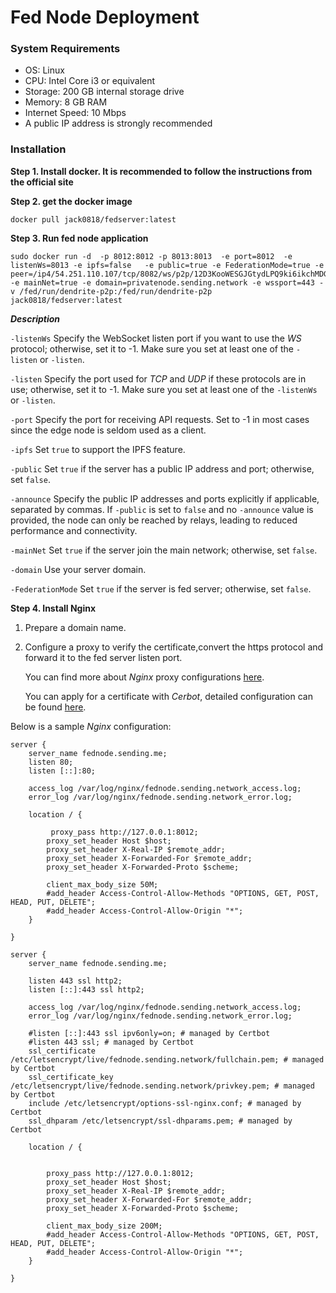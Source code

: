 
# Fed Node Deployment



### System Requirements

* OS: Linux
* CPU: Intel Core i3 or equivalent
* Storage: 200 GB internal storage drive
* Memory: 8 GB RAM
* Internet Speed: 10 Mbps
* A public IP address is strongly recommended



### Installation

**Step 1. Install docker. It is recommended to follow the instructions from the official site**

**Step 2. get the docker image**

```
docker pull jack0818/fedserver:latest
```

**Step 3. Run fed node application**


```shell
sudo docker run -d  -p 8012:8012 -p 8013:8013  -e port=8012  -e listenWs=8013 -e ipfs=false   -e public=true -e FederationMode=true -e peer=/ip4/54.251.110.107/tcp/8082/ws/p2p/12D3KooWESGJGtydLPQ9ki6ikchMDGBrCyGHSKjhTAqiWGRhjbzG,/ip4/44.195.250.124/tcp/8082/ws/p2p/12D3KooWAC2FgzLwi6b2zyRkE6aCPY7f6H2Cn5RLYbkDsLuTcp2d  -e mainNet=true -e domain=privatenode.sending.network -e wssport=443 -v /fed/run/dendrite-p2p:/fed/run/dendrite-p2p jack0818/fedserver:latest
```


_**Description**_

`-listenWs` Specify the WebSocket listen port if you want to use the _WS_ protocol; otherwise, set it to -1. Make sure you set at least one of the `-listen` or `-listen`.

`-listen` Specify the port used for _TCP_ and _UDP_ if these protocols are in use; otherwise, set it to -1. Make sure you set at least one of the `-listenWs` or `-listen`.

`-port` Specify the port for receiving API requests. Set to -1 in most cases since the edge node is seldom used as a client.

`-ipfs` Set `true` to support the IPFS feature.

`-public` Set `true` if the server has a public IP address and port; otherwise, set `false`.

`-announce` Specify the public IP addresses and ports explicitly if applicable, separated by commas. If `-public` is set to `false` and no `-announce` value is provided, the node can only be reached by relays, leading to reduced performance and connectivity.

`-mainNet` Set `true` if the server join the main network; otherwise, set `false`.

`-domain` Use your server domain.

`-FederationMode` Set `true` if the server is fed server; otherwise, set `false`.

**Step 4. Install Nginx**


1. Prepare a domain name.
2.  Configure a proxy to verify the certificate,convert the https protocol and forward it to the fed server listen port.

    You can find more about _Nginx_ proxy configurations [here](https://phoenixnap.com/kb/how-to-install-nginx-on-ubuntu-20-04).

    You can apply for a certificate with _Cerbot_, detailed configuration can be found [here](https://certbot.eff.org/instructions?ws=nginx\&os=ubuntufocal).

Below is a sample _Nginx_ configuration:

```nginx
server {
    server_name fednode.sending.me;
    listen 80;
    listen [::]:80;

    access_log /var/log/nginx/fednode.sending.network_access.log;
    error_log /var/log/nginx/fednode.sending.network_error.log;

    location / {
       
         proxy_pass http://127.0.0.1:8012;
        proxy_set_header Host $host;
        proxy_set_header X-Real-IP $remote_addr;
        proxy_set_header X-Forwarded-For $remote_addr;
        proxy_set_header X-Forwarded-Proto $scheme;

        client_max_body_size 50M;
        #add_header Access-Control-Allow-Methods "OPTIONS, GET, POST, HEAD, PUT, DELETE";
        #add_header Access-Control-Allow-Origin "*";
    }

}

server {
    server_name fednode.sending.me;
    
    listen 443 ssl http2;
    listen [::]:443 ssl http2;

    access_log /var/log/nginx/fednode.sending.network_access.log;
    error_log /var/log/nginx/fednode.sending.network_error.log;

    #listen [::]:443 ssl ipv6only=on; # managed by Certbot
    #listen 443 ssl; # managed by Certbot
    ssl_certificate /etc/letsencrypt/live/fednode.sending.network/fullchain.pem; # managed by Certbot
    ssl_certificate_key /etc/letsencrypt/live/fednode.sending.network/privkey.pem; # managed by Certbot
    include /etc/letsencrypt/options-ssl-nginx.conf; # managed by Certbot
    ssl_dhparam /etc/letsencrypt/ssl-dhparams.pem; # managed by Certbot

    location / {
      
         
        proxy_pass http://127.0.0.1:8012;
        proxy_set_header Host $host;
        proxy_set_header X-Real-IP $remote_addr;
        proxy_set_header X-Forwarded-For $remote_addr;
        proxy_set_header X-Forwarded-Proto $scheme;

        client_max_body_size 200M;
        #add_header Access-Control-Allow-Methods "OPTIONS, GET, POST, HEAD, PUT, DELETE";
        #add_header Access-Control-Allow-Origin "*";
    }
         
}

```

